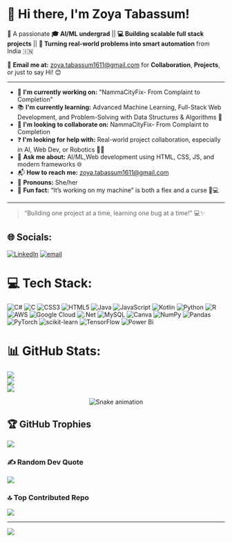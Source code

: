 # 👋 Hi there, I'm Zoya Tabassum!

🚀 A passionate **🎓 AI/ML undergrad** || **💻 Building scalable full stack projects** || **🤖 Turning real-world problems into smart automation** from India 🇮🇳  

📩 **Email me at:** zoya.tabassum1611@gmail.com for **Collaboration**, **Projects**, or just to say Hi! 😊

---

- 🔧 **I'm currently working on:** "NammaCityFix- From Complaint to Completion"
- 📚 **I'm currently learning:** Advanced Machine Learning, Full-Stack Web Development, and Problem-Solving with Data Structures & Algorithms 🚀
- 🤝 **I'm looking to collaborate on:** NammaCityFix- From Complaint to Completion
- ❓ **I'm looking for help with:** Real-world project collaboration, especially in AI, Web Dev, or Robotics 🤖✨
- 💬 **Ask me about:** AI/ML,Web development using HTML, CSS, JS, and modern frameworks 🌐
- 📬 **How to reach me:** zoya.tabassum1611@gmail.com
- 🌸 **Pronouns:** She/her
- 🌟 **Fun fact:** “It’s working on my machine” is both a flex and a curse 😤💻
---

> “Building one project at a time, learning one bug at a time!” 💻✨

## 🌐 Socials:
[![LinkedIn](https://img.shields.io/badge/LinkedIn-%230077B5.svg?logo=linkedin&logoColor=white)](https://linkedin.com/in/https://www.linkedin.com/in/zoya-tabassum-73a1a0316) [![email](https://img.shields.io/badge/Email-D14836?logo=gmail&logoColor=white)](mailto:zoya.tabassum1611@gmail.com) 

# 💻 Tech Stack:
![C#](https://img.shields.io/badge/c%23-%23239120.svg?style=for-the-badge&logo=csharp&logoColor=white) ![C](https://img.shields.io/badge/c-%2300599C.svg?style=for-the-badge&logo=c&logoColor=white) ![CSS3](https://img.shields.io/badge/css3-%231572B6.svg?style=for-the-badge&logo=css3&logoColor=white) ![HTML5](https://img.shields.io/badge/html5-%23E34F26.svg?style=for-the-badge&logo=html5&logoColor=white) ![Java](https://img.shields.io/badge/java-%23ED8B00.svg?style=for-the-badge&logo=openjdk&logoColor=white) ![JavaScript](https://img.shields.io/badge/javascript-%23323330.svg?style=for-the-badge&logo=javascript&logoColor=%23F7DF1E) ![Kotlin](https://img.shields.io/badge/kotlin-%237F52FF.svg?style=for-the-badge&logo=kotlin&logoColor=white) ![Python](https://img.shields.io/badge/python-3670A0?style=for-the-badge&logo=python&logoColor=ffdd54) ![R](https://img.shields.io/badge/r-%23276DC3.svg?style=for-the-badge&logo=r&logoColor=white) ![AWS](https://img.shields.io/badge/AWS-%23FF9900.svg?style=for-the-badge&logo=amazon-aws&logoColor=white) ![Google Cloud](https://img.shields.io/badge/GoogleCloud-%234285F4.svg?style=for-the-badge&logo=google-cloud&logoColor=white) ![.Net](https://img.shields.io/badge/.NET-5C2D91?style=for-the-badge&logo=.net&logoColor=white) ![MySQL](https://img.shields.io/badge/mysql-4479A1.svg?style=for-the-badge&logo=mysql&logoColor=white) ![Canva](https://img.shields.io/badge/Canva-%2300C4CC.svg?style=for-the-badge&logo=Canva&logoColor=white) ![NumPy](https://img.shields.io/badge/numpy-%23013243.svg?style=for-the-badge&logo=numpy&logoColor=white) ![Pandas](https://img.shields.io/badge/pandas-%23150458.svg?style=for-the-badge&logo=pandas&logoColor=white) ![PyTorch](https://img.shields.io/badge/PyTorch-%23EE4C2C.svg?style=for-the-badge&logo=PyTorch&logoColor=white) ![scikit-learn](https://img.shields.io/badge/scikit--learn-%23F7931E.svg?style=for-the-badge&logo=scikit-learn&logoColor=white) ![TensorFlow](https://img.shields.io/badge/TensorFlow-%23FF6F00.svg?style=for-the-badge&logo=TensorFlow&logoColor=white) ![Power Bi](https://img.shields.io/badge/power_bi-F2C811?style=for-the-badge&logo=powerbi&logoColor=black)
# 📊 GitHub Stats:
![](https://github-readme-stats.vercel.app/api?username=ZoyaTabassum11&theme=graywhite&hide_border=false&include_all_commits=false&count_private=false)<br/>
![](https://nirzak-streak-stats.vercel.app/?user=ZoyaTabassum11&theme=graywhite&hide_border=false)<br/>
![](https://github-readme-stats.vercel.app/api/top-langs/?username=ZoyaTabassum11&theme=graywhite&hide_border=false&include_all_commits=false&count_private=false&layout=compact)

<!-- Snake Game Repo View -->

<div align="center">
  <img src="https://profile-readme-generator.com/assets/snake.svg" alt="Snake animation" />
</div>

## 🏆 GitHub Trophies
![](https://github-profile-trophy.vercel.app/?username=ZoyaTabassum11&theme=graywhite&no-frame=false&no-bg=true&margin-w=4)

### ✍️ Random Dev Quote
![](https://quotes-github-readme.vercel.app/api?type=horizontal&theme=gruvbox)

### 🔝 Top Contributed Repo
![](https://github-contributor-stats.vercel.app/api?username=ZoyaTabassum11&limit=5&theme=graywhite&combine_all_yearly_contributions=true)

---
[![](https://visitcount.itsvg.in/api?id=ZoyaTabassum11&icon=0&color=0)](https://visitcount.itsvg.in)

<!-- Proudly created with GPRM ( https://gprm.itsvg.in ) -->
